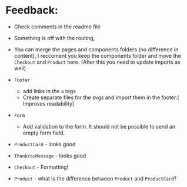 # Feedback: 
- Check comments in the readme file
- Something is off with the routing, 
- You can merge the pages and components folders (no difference in content), I reccoment you keep the components folder and move the `Checkout` and `Product` here. (After this you need to update imports as well)
- `Footer` 
  - add links in the `a` tags
  - Create separate files for the svgs and import them in the footer.( Improves readability)
- `Form` 
  - Add validation to the form. It should not be possible to send an empty form field.

- `ProductCard` - looks good
- `ThankYouMessage` - looks good
- `Checkout` - Formatting!
- `Product` - what is the difference between `Product` and `ProductCard`?